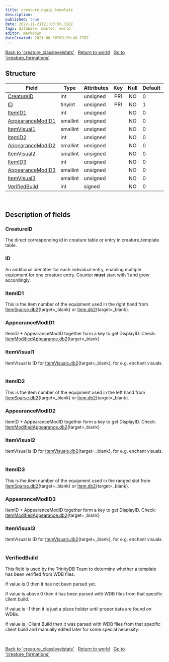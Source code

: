 ```yaml
---
title: creature_equip_template
description: 
published: true
date: 2022-11-21T21:03:56.318Z
tags: database, master, world
editor: markdown
dateCreated: 2021-08-30T09:29:49.778Z
---
```


<a href="https://trinitycore.info/en/database/master/world/creature_classlevelstats" class="mt-5 v-btn v-btn--depressed v-btn--flat v-btn--outlined theme--light v-size--default darkblue--text text--lighten-3"><span class="v-btn__content"><i aria-hidden="true" class="v-icon notranslate v-icon--left mdi mdi-arrow-left theme--light"></i><span>Back to 'creature_classlevelstats'</span></span></a>&nbsp;&nbsp;&nbsp;<a href="https://trinitycore.info/en/database/master/world/home" class="mt-5 v-btn v-btn--depressed v-btn--flat v-btn--outlined theme--light v-size--default darkblue--text text--lighten-3"><span class="v-btn__content"><i aria-hidden="true" class="v-icon notranslate v-icon--left mdi mdi-home-outline theme--light"></i><span>Return to world</span></span></a>&nbsp;&nbsp;&nbsp;<a href="https://trinitycore.info/en/database/master/world/creature_formations" class="mt-5 v-btn v-btn--depressed v-btn--flat v-btn--outlined theme--light v-size--default darkblue--text text--lighten-3"><span class="v-btn__content"><span>Go to 'creature_formations'</span><i aria-hidden="true" class="v-icon notranslate v-icon--right mdi mdi-arrow-right theme--light"></i></span></a>

## Structure

| Field | Type | Attributes | Key | Null | Default | Extra | Comment |
| --- | --- | --- | :---: | :---: | --- | --- | --- |
| [CreatureID](#creatureid) | int | unsigned | PRI | NO | 0 |  |  |
| [ID](#id-alt) | tinyint | unsigned | PRI | NO | 1 |  |  |
| [ItemID1](#itemid1) | int | unsigned |  | NO | 0 |  |  |
| [AppearanceModID1](#appearancemodid1) | smallint | unsigned |  | NO | 0 |  |  |
| [ItemVisual1](#itemvisual1) | smallint | unsigned |  | NO | 0 |  |  |
| [ItemID2](#itemid2) | int | unsigned |  | NO | 0 |  |  |
| [AppearanceModID2](#appearancemodid2) | smallint | unsigned |  | NO | 0 |  |  |
| [ItemVisual2](#itemvisual2) | smallint | unsigned |  | NO | 0 |  |  |
| [ItemID3](#itemid3) | int | unsigned |  | NO | 0 |  |  |
| [AppearanceModID3](#appearancemodid3) | smallint | unsigned |  | NO | 0 |  |  |
| [ItemVisual3](#itemvisual3) | smallint | unsigned |  | NO | 0 |  |  |
| [VerifiedBuild](#verifiedbuild) | int | signed |  | NO | 0 |  |  |
&nbsp;
## Description of fields

### CreatureID
The direct corresponding id in creature table or entry in creature_template table.
&nbsp;

### ID <!-- {#id-alt} -->
An additional identifier for each individual entry, enabling multiple equipment for one creature entry. Counter **must** start with 1 and grow accordingly.
&nbsp;

### ItemID1
This is the item number of the equipment used in the right hand from [ItemSparse.db2](https://wow.tools/dbc/?dbc=itemsparse){target=_blank} or [Item.db2](https://wow.tools/dbc/?dbc=item){target=_blank}.
&nbsp;

### AppearanceModID1
ItemID + AppearanceModID together form a key to get DisplayID.
Check: [ItemModifiedAppearance.db2](https://wow.tools/dbc/?dbc=itemmodifiedappearance){target=_blank}
&nbsp;

### ItemVisual1
ItemVisual is ID for [ItemVisuals.db2](https://wow.tools/dbc/?dbc=itemvisuals){target=_blank}, for e.g. enchant visuals.
&nbsp;

### ItemID2
This is the item number of the equipment used in the left hand from [ItemSparse.db2](https://wow.tools/dbc/?dbc=itemsparse){target=_blank} or [Item.db2](https://wow.tools/dbc/?dbc=item){target=_blank}.
&nbsp;

### AppearanceModID2
ItemID + AppearanceModID together form a key to get DisplayID.
Check: [ItemModifiedAppearance.db2](https://wow.tools/dbc/?dbc=itemmodifiedappearance){target=_blank}
&nbsp;

### ItemVisual2
ItemVisual is ID for [ItemVisuals.db2](https://wow.tools/dbc/?dbc=itemvisuals){target=_blank}, for e.g. enchant visuals.
&nbsp;

### ItemID3
This is the item number of the equipment used in the ranged slot from [ItemSparse.db2](https://wow.tools/dbc/?dbc=itemsparse){target=_blank} or [Item.db2](https://wow.tools/dbc/?dbc=item){target=_blank}.
&nbsp;

### AppearanceModID3
ItemID + AppearanceModID together form a key to get DisplayID.
Check: [ItemModifiedAppearance.db2](https://wow.tools/dbc/?dbc=itemmodifiedappearance){target=_blank}
&nbsp;

### ItemVisual3
ItemVisual is ID for [ItemVisuals.db2](https://wow.tools/dbc/?dbc=itemvisuals){target=_blank}, for e.g. enchant visuals.
&nbsp;

### VerifiedBuild
This field is used by the TrinityDB Team to determine whether a template has been verified from WDB files.

If value is 0 then it has not been parsed yet.

If value is above 0 then it has been parsed with WDB files from that specific client build.

If value is -1 then it is just a place holder until proper data are found on WDBs.

If value is -Client Build then it was parsed with WDB files from that specific client build and manually edited later for some special necessity.

&nbsp;

<a href="https://trinitycore.info/en/database/master/world/creature_classlevelstats" class="mt-5 v-btn v-btn--depressed v-btn--flat v-btn--outlined theme--light v-size--default darkblue--text text--lighten-3"><span class="v-btn__content"><i aria-hidden="true" class="v-icon notranslate v-icon--left mdi mdi-arrow-left theme--light"></i><span>Back to 'creature_classlevelstats'</span></span></a>&nbsp;&nbsp;&nbsp;<a href="https://trinitycore.info/en/database/master/world/home" class="mt-5 v-btn v-btn--depressed v-btn--flat v-btn--outlined theme--light v-size--default darkblue--text text--lighten-3"><span class="v-btn__content"><i aria-hidden="true" class="v-icon notranslate v-icon--left mdi mdi-home-outline theme--light"></i><span>Return to world</span></span></a>&nbsp;&nbsp;&nbsp;<a href="https://trinitycore.info/en/database/master/world/creature_formations" class="mt-5 v-btn v-btn--depressed v-btn--flat v-btn--outlined theme--light v-size--default darkblue--text text--lighten-3"><span class="v-btn__content"><span>Go to 'creature_formations'</span><i aria-hidden="true" class="v-icon notranslate v-icon--right mdi mdi-arrow-right theme--light"></i></span></a>

